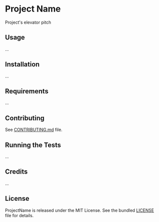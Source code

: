 # Project Name

Project's elevator pitch


## Usage

...


## Installation

...


## Requirements

...


## Contributing

See [CONTRIBUTING.md]() file.


## Running the Tests

...


## Credits

...


## License

ProjectName is released under the MIT License. See the bundled [LICENSE]() file for details.